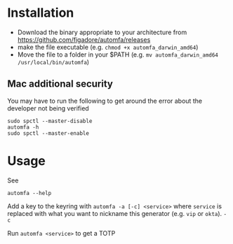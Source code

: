 # Installation
* Download the binary appropriate to your architecture from https://github.com/figadore/automfa/releases
* make the file executable (e.g. `chmod +x automfa_darwin_amd64`)
* Move the file to a folder in your $PATH (e.g. `mv automfa_darwin_amd64 /usr/local/bin/automfa`)

## Mac additional security
You may have to run the following to get around the error about the developer not being verified
```
sudo spctl --master-disable
automfa -h
sudo spctl --master-enable
```


# Usage
See 
```
automfa --help
```

Add a key to the keyring with `automfa -a [-c] <service>` where `service` is replaced with what you want to nickname this generator (e.g. `vip` or `okta`). `-c`

Run `automfa <service>` to get a TOTP
